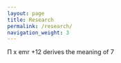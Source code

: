```yaml
---
layout: page
title: Research
permalink: /research/
navigation_weight: 3
---
```



<!--- [Next Page - Home Page](/index.md) | [Next Page - Knowledge to Share](/Knowledge.md) | [Next Page - My Paintings](/Paintings.md) | [Next Page - Scriptures](/Verses.md) | [Next Page - Music/Videos](/CO.md)  --->
 
Π x emr +12 derives the meaning of 7  
